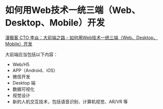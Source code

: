 # 如何用Web技术一统三端（Web、Desktop、Mobile）开发

[漫极客 CTO 李焱：大前端之路 - 如何用Web技术一统三端（Web、Desktop、Mobile）开发](http://www.infoq.com/cn/articles/web-desktop-mobile-frontend-develop)

大前端应当包括以下内容：

+ Web/H5
+ APP（Android、iOS）
+ 微信开发
+ Desktop 端
+ 数据可视化
+ 视觉设计
+ 新的人机交互技术，包括语音识别、计算机视觉、AR/VR 等